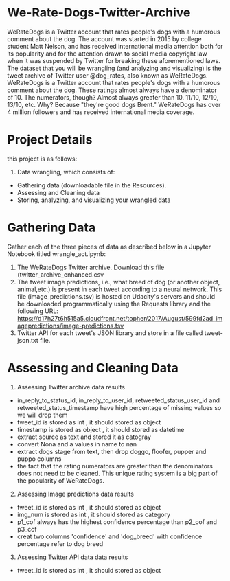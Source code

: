 # We-Rate-Dogs-Twitter-Archive
WeRateDogs is a Twitter account that rates people's dogs with a humorous
comment about the dog. The account was started in 2015 by college student
Matt Nelson, and has received international media attention both for its
popularity and for the attention drawn to social media copyright law when
it was suspended by Twitter for breaking these aforementioned laws.
The dataset that you will be wrangling (and analyzing and visualizing) is
the tweet archive of Twitter user @dog_rates, also known as WeRateDogs.
WeRateDogs is a Twitter account that rates people's dogs with a humorous
comment about the dog. These ratings almost always have a denominator
of 10. The numerators, though? Almost always greater than 10. 11/10,
12/10, 13/10, etc. Why? Because "they're good dogs Brent." WeRateDogs has
over 4 million followers and has received international media coverage.
# Project Details
this project is as follows:
1. Data wrangling, which consists of:
-  Gathering data (downloadable file in the Resources).
-  Assessing and Cleaning data
- Storing, analyzing, and visualizing your wrangled data
# Gathering Data
Gather each of the three pieces of data as described below in a Jupyter Notebook titled
wrangle_act.ipynb:
1. The WeRateDogs Twitter archive. Download this file (twitter_archive_enhanced.csv
2. The tweet image predictions, i.e., what breed of dog (or another object, animal,etc.) is present in each tweet according to a neural network. This file (image_predictions.tsv) is hosted on Udacity's servers and should be downloaded programmatically using the Requests library and the following URL:
https://d17h27t6h515a5.cloudfront.net/topher/2017/August/599fd2ad_imagepredictions/image-predictions.tsv
3. Twitter API for each tweet's JSON library and store in a file called tweet-json.txt file.
 # Assessing and Cleaning Data
1. Assessing Twitter archive data results
- in_reply_to_status_id, in_reply_to_user_id, retweeted_status_user_id and
retweeted_status_timestamp have high percentage of missing values so we will drop
them
-  tweet_id is stored as int , it should stored as object
- timestamp is stored as object , it should stored as datetime
-  extract source as text and stored it as catogray
- convert Nona and a values in name to nan
-  extract dogs stage from text, then drop doggo, floofer, pupper and puppo columns
-  the fact that the rating numerators are greater than the denominators does not need to be cleaned. This unique rating system is a big part of the popularity of WeRateDogs.
2. Assessing Image predictions data results
-  tweet_id is stored as int , it should stored as object
-  img_num is stored as int , it should stored as category
- p1_cof always has the highest confidence percentage than p2_cof and p3_cof
-  creat two columns 'confidence' and 'dog_breed' with confidence percentage refer to dog breed
3. Assessing Twitter API data data results
-  tweet_id is stored as int , it should stored as object
